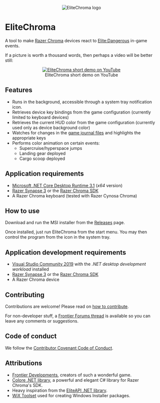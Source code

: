<div align="center">
  <img src="img/EliteChroma.png" alt="EliteChroma logo" />
</div>

# EliteChroma

A tool to make [Razer Chroma](https://www.razer.com/chroma) devices react to [Elite:Dangerous](https://www.elitedangerous.com/) in-game events.

If a picture is worth a thousand words, then perhaps a video will be better still:

<div align="center">
  <figure>
    <div><a href="https://www.youtube.com/watch?v=2y30BFb3810"><img src="https://img.youtube.com/vi/2y30BFb3810/0.jpg" alt="EliteChroma short demo on YouTube" /></a></div>
    <figcaption>EliteChroma short demo on YouTube</figcaption>
  </figure>
</div>

## Features

- Runs in the background, accessible through a system tray notification icon.
- Retrieves device key bindings from the game configuration (currently limited to keyboard devices)
- Retrieves the current HUD color from the game configuration (currently used only as device background color)
- Watches for changes in the [game journal files](http://edcodex.info/?m=doc) and highlights the appropriate keys
- Performs color animation on certain events:
  - Supercruise/hyperspace jumps
  - Landing gear deployed
  - Cargo scoop deployed

## Application requirements

- [Microsoft .NET Core Desktop Runtime 3.1](https://dotnet.microsoft.com/download/dotnet-core/current/runtime) (_x64_ version)
- [Razer Synapse 3](https://www.razer.com/synapse-3) or the [Razer Chroma SDK](https://developer.razer.com/works-with-chroma/download/)
- A Razer Chroma keyboard (tested with Razer Cynosa Chroma)

## How to use

Download and run the MSI installer from the [Releases](https://github.com/poveden/EliteChroma/releases) page.

Once installed, just run EliteChroma from the start menu. You may then control the program from the icon in the system tray.

## Application development requirements

- [Visual Studio Community 2019](https://visualstudio.microsoft.com/vs/) with the _.NET desktop development workload_ installed
- [Razer Synapse 3](https://www.razer.com/synapse-3) or the [Razer Chroma SDK](https://developer.razer.com/works-with-chroma/download/)
- A Razer Chroma device

## Contributing

Contributions are welcome! Please read on [how to contribute](https://github.com/poveden/EliteChroma/blob/master/CONTRIBUTING.md).

For non-developer stuff, a [Frontier Forums thread](https://forums.frontier.co.uk/threads/elitechroma.534200/) is available so you can leave any comments or suggestions.

## Code of conduct

We follow the [Contributor Covenant Code of Conduct](https://github.com/poveden/EliteChroma/blob/master/CODE_OF_CONDUCT.md).

## Attributions

- [Frontier Developments](https://www.frontier.co.uk/), creators of such a wonderful game.
- [Colore .NET library](https://github.com/chroma-sdk/Colore), a powerful and elegant C# library for Razer Chroma's SDK.
- Heavy inspiration from the [EliteAPI .NET library](https://github.com/EliteAPI/EliteAPI).
- [WiX Toolset](https://wixtoolset.org/) used for creating Windows Installer packages.
